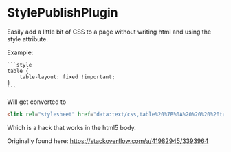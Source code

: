 # StylePublishPlugin

Easily add a little bit of CSS to a page without writing html and using the style attribute.


Example:

    ```style
    table {
        table-layout: fixed !important;
    }
    ```

Will get converted to

```html
<link rel="stylesheet" href="data:text/css,table%20%7B%0A%20%20%20%20table%2Dlayout%3A%20fixed%20%21important%3B%0A%7D%0A" />
```

Which is a hack that works in the html5 body.

Originally found here: https://stackoverflow.com/a/41982945/3393964
